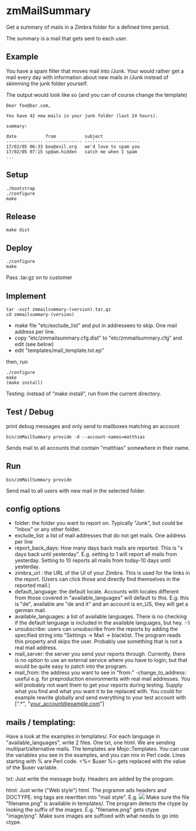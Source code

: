 # zmMailSummary
Get a summary of mails in a Zimbra folder for a defined time period.

The summary is a mail that gets sent to each user.

Example
-------
You have a spam filter that moves mail into /Junk.
Your would rather get a mail every day with information about new mails in /Junk instead of skimming the junk folder yourself.

The output would look like so (and you can of course change the template)

    Dear foo@bar.com,

    You have 42 new mails in your junk folder (last 24 hours).

    summary:

    date           from           subject
    -------------- -------------- ---------------------
    17/02/05 06:33 boo@evil.org   we'd love to spam you
    17/02/05 07:15 sp@am.hidden   catch me when I spam
    ...

Setup
-----
    ./bootstrap
    ./configure
    make

Release
-------
    make dist

Deploy
------
    ./configure
    make

Pass .tar.gz on to customer

Implement
--------

    tar -xvzf zmmailsummary-(version).tar.gz
    cd zmmailsummary-(version)

- make file "etc/exclude_list" and put in addressees to skip. One mail address per line.
- copy "etc/zmmailsummary.cfg.dist" to "etc/zmmailsummary.cfg" and edit (see below)
- edit "templates/mail_template.txt.ep"

then, run

    ./configure
    make
    (make install)

Testing: instead of "make install", run from the current directory.

Test / Debug
------------
print debug messages and only send to mailboxes matching an account

    bin/zmMailSummary provide -d --account-names=matthias

Sends mail to all accounts that contain "matthias" somewhere in their name.

Run
---
    bin/zmMailSummary provide

Send mail to all users with new mail in the selected folder.

config options
--------------
- folder: the folder you want to report on. Typically "Junk", but could be "Inbox" or any other folder.
- exclude_list: a list of mail addresses that do not get mails. One address per line
- report_back_days: How many days back mails are reported. This is "x days back until yesterday". E.g. setting to 1 will report all mails from yesterday. Setting to 10 reports all mails from today-10 days until yesterday.
- zimbra_url : the URL of the UI of your Zimbra. This is used for the links in the report. (Users can click those and directly find themselves in the reported mail.)
- default_language: the default locale. Accounts with locales different from those covered in "available_languages" will default to this. E.g. this is "de", available are "de and it" and an account is en_US, they will get a german mail.
- available_languages: a list of available languages. There is no checking if the default language is included in the available languages, but hey. :-)
- unsubscribe: users can unsubscribe from the reports by adding the specified string into "Settings -> Mail -> blacklist. The program reads this property and skips the user. Probably use something that is not a real mail address.
- mail_server: the server you send your reports through. Currently, there is no option to use an external service where you have to login, but that would be quite easy to patch into the program.
- mail_from: the address you want to see in "from:"
-change_to_address: useful e.g. for preproduction environments with real mail addresses. You will probably not want them to get your reports during testing. Supply what you find and what you want it to be replaced with. You could for example rewrite globally and send everything to your test account with [".*", "your_account@example.com"]

mails / templating:
-------------------
Have a look at the examples in templates/.
For each language in "available_languages", write 2 files. One txt, one html.
We are sending multipart/alternative mails.
The templates are Mojo::Templates. You can use the variables you see in the examples, and you can mix in Perl code.
Lines starting with % are Perl code.
<%= $user %> gets replaced with the value of the $user variable.

txt:
Just write the message body. Headers are added by the program.

html:
Just write ("Web style") html. The prgramm ads headers and DOCTYPE.
img tags are rewritten into "mail style". E.g. <img src='cid:filename.png'/>
Make sure the file "filename.png" is available in templates/.
The program detects the ctype by looking the suffix of the images. E.g. "filename.png" gets ctype "image/png". Make sure images are suffixed with what needs to go into ctype.
